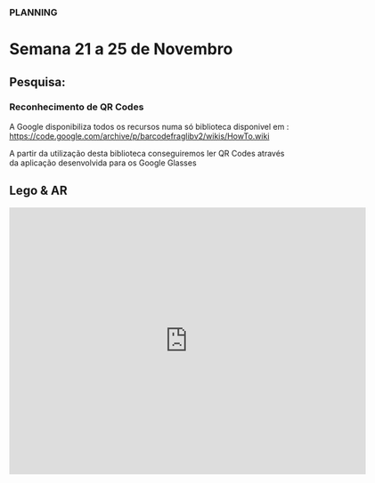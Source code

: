 ### PLANNING
# Semana 21 a 25 de Novembro
## Pesquisa:

### Reconhecimento de QR Codes 

A Google disponibiliza todos os recursos numa só biblioteca disponivel em : https://code.google.com/archive/p/barcodefraglibv2/wikis/HowTo.wiki
<p>A partir da utilização desta biblioteca conseguiremos ler QR Codes através da aplicação desenvolvida para os Google Glasses
  
## Lego & AR
  
  <iframe
    width="640"
    height="480"
    src="https://www.youtube.com/watch?v=HWo5u6-jmHM&t=36s"
    frameborder="0"
    allow="autoplay; encrypted-media"
    allowfullscreen
>
</iframe>



